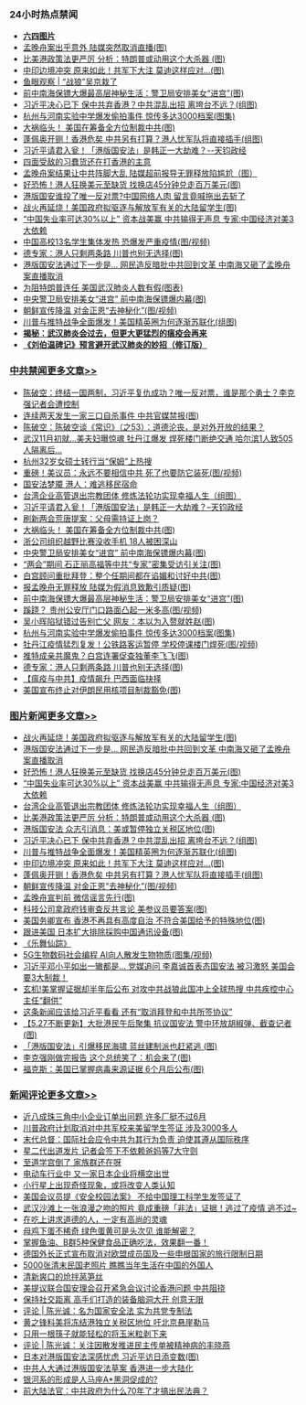 <div class="catlist">
<h3>24小时热点禁闻</h3>
<ul>
<li><b><a href="64photo" target="_blank">六四图片</a></b></li>
<li><a href="https://github.com/fqnews/bnews/blob/master/cbnews/20200528/1335704.md">孟晚舟案出乎意外 陆媒突然取消直播(图)</a></li>
<li><a href="https://github.com/fqnews/bnews/blob/master/topimagenews/20200528/1335806.md">比美港政策法更严厉 分析：特朗普或动用这个大杀器 (图)</a></li>
<li><a href="https://github.com/fqnews/bnews/blob/master/topimagenews/20200528/1335707.md">中印边境冲突 原来如此！共军下大注 莫迪这样应对…(图)</a></li>
<li><a href="https://github.com/fqnews/bnews/blob/master/baitai/20200528/1335539.md">鱼眼观察 &#124; “战狼”吴京栽了</a></li>
<li><a href="https://github.com/fqnews/bnews/blob/master/cbnews/20200528/1335820.md">前中南海保镖大爆最高层神秘生活：警卫局安排美女“进宫”(图)</a></li>
<li><a href="https://github.com/fqnews/bnews/blob/master/topimagenews/20200528/1335791.md">习近平决心已下 保中共弃香港？中共混乱出招 离垮台不远？(组图)</a></li>
<li><a href="https://github.com/fqnews/bnews/blob/master/cbnews/20200528/1335807.md">杭州与河南实验中学爆发偷拍事件 惊传多达3000档案(图集)</a></li>
<li><a href="https://github.com/fqnews/bnews/blob/master/cbnews/20200528/1335848.md">大祸临头！ 美国在筹备全方位制裁中共(图)</a></li>
<li><a href="https://github.com/fqnews/bnews/blob/master/topimagenews/20200528/1335633.md">蓬佩奥开铡！香港危矣 中共另有打算？港人忧军队将直接插手(组图)</a></li>
<li><a href="https://github.com/fqnews/bnews/blob/master/cbnews/20200528/1335876.md">习近平请君入瓮！「港版国安法」是韩正一大劫难？--天钧政经</a></li>
<li><a href="https://github.com/fqnews/bnews/blob/master/baitai/20200528/1335559.md">四面受敌的习蠢货还在打香港的主意</a></li>
<li><a href="https://github.com/fqnews/bnews/blob/master/cnnews/20200528/1335874.md">孟晚舟案结果让中共阵脚大乱 陆媒超前报导无罪释放陷尴尬（图）</a></li>
<li><a href="https://github.com/fqnews/bnews/blob/master/topimagenews/20200528/1335978.md">好恐怖！港人狂换美元至缺货 找换店45分钟兑走百万美元(图)</a></li>
<li><a href="https://github.com/fqnews/bnews/blob/master/cnnews/hknews/20200528/1335987.md">港版国安谁投了唯一反对票?中国网络人肉 留言竟喊拖出去斩了</a></li>
<li><a href="https://github.com/fqnews/bnews/blob/master/topimagenews/20200528/1335989.md">战火再延烧！美国政府拟驱逐与解放军有关的大陆留学生(图)</a></li>
<li><a href="https://github.com/fqnews/bnews/blob/master/topimagenews/20200528/1335900.md">“中国失业率可达30%以上” 资本战美赢 中共输得无声息 专家:中国经济对美3大依赖</a></li>
<li><a href="https://github.com/fqnews/bnews/blob/master/cbnews/20200528/1335751.md">中国高校13名学生集体发热 恐爆发严重疫情(图/视频)</a></li>
<li><a href="https://github.com/fqnews/bnews/blob/master/cbnews/20200528/1335784.md">德专家：港人只剩两条路 川普也别无选择(图)</a></li>
<li><a href="https://github.com/fqnews/bnews/blob/master/topimagenews/20200528/1335979.md">港版国安法通过下一步是... 网民造反暗批中共回到文革 中南海又砸了孟晚舟案直播取消</a></li>
<li><a href="https://github.com/fqnews/bnews/blob/master/comments/20200528/1335576.md">为阻特朗普连任 美国武汉肺炎人数有假(图表)</a></li>
<li><a href="https://github.com/fqnews/bnews/blob/master/cbnews/20200528/1335837.md">中央警卫局安排美女“进宫” 前中南海保镖爆内幕(图)</a></li>
<li><a href="https://github.com/fqnews/bnews/blob/master/topimagenews/20200528/1335632.md">朝鲜宣传降温 对金正恩“去神秘化”(图/视频)</a></li>
<li><a href="https://github.com/fqnews/bnews/blob/master/topimagenews/20200528/1335757.md">川普与推特战争全面爆发！美国精英圈为何逐渐苏联化(组图)</a></li>
<li><b><a href="https://github.com/fqnews/bnews/blob/master/comments/20200211/1275071.md" target="_blank">揭秘：武汉肺炎会过去，但更大更猛烈的瘟疫会再来</a></b></li>
<li><b><a href="https://github.com/fqnews/bnews/blob/master/comments/20200207/1272816.md" target="_blank">《刘伯温碑记》预言避开武汉肺炎的妙招（修订版）</a></b></li>
</ul>
</div>

<div class="catlist">
<h3><a href="https://github.com/fqnews/bnews/blob/master/cbnews/" target="_blank">中共禁闻</a><span><a href="https://github.com/fqnews/bnews/blob/master/cbnews/" target="_blank" rel="nofollow">更多文章>></a></span></h3>
<ul>
<li><a href="https://github.com/fqnews/bnews/blob/master/cbnews/20200529/1336099.md" target="_blank">陈破空：终结一国两制，习近平复仇成功？唯一反对票，谁是那个勇士？李克强记者会遭控制</a></li>
<li><a href="https://github.com/fqnews/bnews/blob/master/cbnews/20200529/1336071.md" target="_blank">连续两天发生一家三口自杀事件 中共官媒禁报(图)</a></li>
<li><a href="https://github.com/fqnews/bnews/blob/master/cbnews/20200529/1336017.md" target="_blank">陈破空：陈破空谈《常识》（之53）：道德沦丧，是对外开放的结果？</a></li>
<li><a href="https://github.com/fqnews/bnews/blob/master/cbnews/20200528/1335955.md" target="_blank">武汉11月初就…美夫妇曝惊魂 牡丹江爆发 焊死楼门断绝交通 哈尔滨1人致505人隔离后…</a></li>
<li><a href="https://github.com/fqnews/bnews/blob/master/cbnews/20200528/1335945.md" target="_blank">杭州32岁女硕士转行当“保姆”上热搜</a></li>
<li><a href="https://github.com/fqnews/bnews/blob/master/cbnews/20200528/1335923.md" target="_blank">重磅！美议员：永远不要相信中共 死了也要防它装死(图/视频)</a></li>
<li><a href="https://github.com/fqnews/bnews/blob/master/cbnews/20200528/1335916.md" target="_blank">国安法梦魇 港人：难逃移民宿命</a></li>
<li><a href="https://github.com/fqnews/bnews/blob/master/comments/20200528/1335859.md" target="_blank">台湾企业高管退出宗教团体 修炼法轮功实现幸福人生（组图）</a></li>
<li><a href="https://github.com/fqnews/bnews/blob/master/cbnews/20200528/1335876.md" target="_blank">习近平请君入瓮！「港版国安法」是韩正一大劫难？&#8211;天钧政经</a></li>
<li><a href="https://github.com/fqnews/bnews/blob/master/cbnews/20200528/1335861.md" target="_blank">刷新两会荒唐提案：父母需持证上岗？</a></li>
<li><a href="https://github.com/fqnews/bnews/blob/master/cbnews/20200528/1335848.md" target="_blank">大祸临头！ 美国在筹备全方位制裁中共(图)</a></li>
<li><a href="https://github.com/fqnews/bnews/blob/master/cbnews/20200528/1335847.md" target="_blank">浙公司组织越野比赛没收手机 18人被困深山</a></li>
<li><a href="https://github.com/fqnews/bnews/blob/master/cbnews/20200528/1335837.md" target="_blank">中央警卫局安排美女“进宫” 前中南海保镖爆内幕(图)</a></li>
<li><a href="https://github.com/fqnews/bnews/blob/master/cbnews/20200528/1335832.md" target="_blank">“两会”期间 石正丽高福等中共“专家”密集受访引关注(图)</a></li>
<li><a href="https://github.com/fqnews/bnews/blob/master/cbnews/20200528/1335823.md" target="_blank">白宫顾问重批拜登：整个任期间都在谄媚和讨好中共(图)</a></li>
<li><a href="https://github.com/fqnews/bnews/blob/master/cbnews/20200528/1335822.md" target="_blank">报孟晚舟无罪释放 陆媒为假消息致歉引质疑(图)</a></li>
<li><a href="https://github.com/fqnews/bnews/blob/master/cbnews/20200528/1335820.md" target="_blank">前中南海保镖大爆最高层神秘生活：警卫局安排美女“进宫”(图)</a></li>
<li><a href="https://github.com/fqnews/bnews/blob/master/cbnews/20200528/1335819.md" target="_blank">蹊跷？ 贵州公安厅门口路面凸起一米多高(图/视频)</a></li>
<li><a href="https://github.com/fqnews/bnews/blob/master/cbnews/20200528/1335812.md" target="_blank">吴小晖陷狱错过告别亡父 网友：本以为入赘就姓赵(图)</a></li>
<li><a href="https://github.com/fqnews/bnews/blob/master/cbnews/20200528/1335807.md" target="_blank">杭州与河南实验中学爆发偷拍事件 惊传多达3000档案(图集)</a></li>
<li><a href="https://github.com/fqnews/bnews/blob/master/cbnews/20200528/1335798.md" target="_blank">牡丹江疫情猛烈复发！公铁路客运暂停 学校停课楼门焊死(图/视频)</a></li>
<li><a href="https://github.com/fqnews/bnews/blob/master/cbnews/20200528/1335788.md" target="_blank">推特成亲共魔鬼？白宫连署促查独董李飞飞(图)</a></li>
<li><a href="https://github.com/fqnews/bnews/blob/master/cbnews/20200528/1335784.md" target="_blank">德专家：港人只剩两条路 川普也别无选择(图)</a></li>
<li><a href="https://github.com/fqnews/bnews/blob/master/cbnews/20200528/1335690.md" target="_blank">【瘟疫与中共】疫情飙升 巴西面临抉择</a></li>
<li><a href="https://github.com/fqnews/bnews/blob/master/cbnews/20200528/1335770.md" target="_blank">美国宣布终止对伊朗民用核项目制裁豁免(图)</a></li>

</ul>
</div>
<div class="catlist">
<h3><a href="https://github.com/fqnews/bnews/blob/master/topimagenews/" target="_blank">图片新闻</a><span><a href="https://github.com/fqnews/bnews/blob/master/topimagenews/" target="_blank" rel="nofollow">更多文章>></a></span></h3>
<ul>
<li><a href="https://github.com/fqnews/bnews/blob/master/topimagenews/20200528/1335989.md" target="_blank">战火再延烧！美国政府拟驱逐与解放军有关的大陆留学生(图)</a></li>
<li><a href="https://github.com/fqnews/bnews/blob/master/topimagenews/20200528/1335979.md" target="_blank">港版国安法通过下一步是&#8230; 网民造反暗批中共回到文革 中南海又砸了孟晚舟案直播取消</a></li>
<li><a href="https://github.com/fqnews/bnews/blob/master/topimagenews/20200528/1335978.md" target="_blank">好恐怖！港人狂换美元至缺货 找换店45分钟兑走百万美元(图)</a></li>
<li><a href="https://github.com/fqnews/bnews/blob/master/topimagenews/20200528/1335900.md" target="_blank">“中国失业率可达30%以上” 资本战美赢 中共输得无声息 专家:中国经济对美3大依赖</a></li>
<li><a href="https://github.com/fqnews/bnews/blob/master/comments/20200528/1335859.md" target="_blank">台湾企业高管退出宗教团体 修炼法轮功实现幸福人生（组图）</a></li>
<li><a href="https://github.com/fqnews/bnews/blob/master/topimagenews/20200528/1335806.md" target="_blank">比美港政策法更严厉 分析：特朗普或动用这个大杀器 (图)</a></li>
<li><a href="https://github.com/fqnews/bnews/blob/master/topimagenews/20200528/1335792.md" target="_blank">港版国安法 众志引消息：美或暂停独立关税区地位(图)</a></li>
<li><a href="https://github.com/fqnews/bnews/blob/master/topimagenews/20200528/1335791.md" target="_blank">习近平决心已下 保中共弃香港？中共混乱出招 离垮台不远？(组图)</a></li>
<li><a href="https://github.com/fqnews/bnews/blob/master/topimagenews/20200528/1335757.md" target="_blank">川普与推特战争全面爆发！美国精英圈为何逐渐苏联化(组图)</a></li>
<li><a href="https://github.com/fqnews/bnews/blob/master/topimagenews/20200528/1335707.md" target="_blank">中印边境冲突 原来如此！共军下大注 莫迪这样应对…(图)</a></li>
<li><a href="https://github.com/fqnews/bnews/blob/master/topimagenews/20200528/1335633.md" target="_blank">蓬佩奥开铡！香港危矣 中共另有打算？港人忧军队将直接插手(组图)</a></li>
<li><a href="https://github.com/fqnews/bnews/blob/master/topimagenews/20200528/1335632.md" target="_blank">朝鲜宣传降温 对金正恩“去神秘化”(图/视频)</a></li>
<li><a href="https://github.com/fqnews/bnews/blob/master/topimagenews/20200528/1335631.md" target="_blank">孟晚舟宣判前 微信谣言先行(图)</a></li>
<li><a href="https://github.com/fqnews/bnews/blob/master/topimagenews/20200528/1335630.md" target="_blank">科技公司拿政府钱审查反共言论 美参议员要答案(图)</a></li>
<li><a href="https://github.com/fqnews/bnews/blob/master/topimagenews/20200528/1335431.md" target="_blank">美国务卿宣布 香港不再具有高度自治 不符合美国给予的特殊地位(图)</a></li>
<li><a href="https://github.com/fqnews/bnews/blob/master/topimagenews/20200528/1335421.md" target="_blank">跟进美国 日本扩大排除採购中国通讯设备(图)</a></li>
<li><a href="https://github.com/fqnews/bnews/blob/master/comments/20200527/783191.md" target="_blank">《乐舞仙踪》</a></li>
<li><a href="https://github.com/fqnews/bnews/blob/master/topimagenews/20200527/1335347.md" target="_blank">5G生物数码社会编程 AI向人散发生物物质(图集/视频)</a></li>
<li><a href="https://github.com/fqnews/bnews/blob/master/topimagenews/20200527/1335332.md" target="_blank">习近平邓小平如出一辙都是… 党媒追问 李嘉诚首表态国安法 被习激怒 美国会要3大制裁！</a></li>
<li><a href="https://github.com/fqnews/bnews/blob/master/topimagenews/20200527/1335279.md" target="_blank">玄机!美掌握证据却半年后公布 对攻中共战狼此国冲上全球热搜 中共疾控中心主任“翻供”</a></li>
<li><a href="https://github.com/fqnews/bnews/blob/master/topimagenews/20200527/1335253.md" target="_blank">这条新闻应该给习近平看看 还有“取消拜登和中共所签协议”</a></li>
<li><a href="https://github.com/fqnews/bnews/blob/master/topimagenews/20200527/1335172.md" target="_blank">【5.27不断更新】大批港民午后聚集 抗议国安法 警中环放胡椒弹、截查记者(图)</a></li>
<li><a href="https://github.com/fqnews/bnews/blob/master/topimagenews/20200527/1335171.md" target="_blank">「港版国安法」引爆移民海啸 蓝丝建制派也赶紧逃 (图)</a></li>
<li><a href="https://github.com/fqnews/bnews/blob/master/topimagenews/20200527/1335154.md" target="_blank">李克强刚做完报告 这个总统笑了：机会来了(图)</a></li>
<li><a href="https://github.com/fqnews/bnews/blob/master/topimagenews/20200527/1335144.md" target="_blank">福克斯：美国已掌握病毒来源证据 6个月后公布(图)</a></li>

</ul>
</div>
<div class="catlist">
<h3><a href="https://github.com/fqnews/bnews/blob/master/comments/" target="_blank">新闻评论</a><span><a href="https://github.com/fqnews/bnews/blob/master/comments/" target="_blank" rel="nofollow">更多文章>></a></span></h3>
<ul>
<li><a href="https://github.com/fqnews/bnews/blob/master/comments/20200529/1336108.md" target="_blank">近八成珠三角中小企业订单出问题 许多厂挺不过6月</a></li>
<li><a href="https://github.com/fqnews/bnews/blob/master/comments/20200529/1336103.md" target="_blank">川普政府计划取消对中共军校来美留学生签证 涉及3000多人</a></li>
<li><a href="https://github.com/fqnews/bnews/blob/master/comments/20200529/1336096.md" target="_blank">末代总督：国际社会应令中共为其行为负责 迫使其遵从国际秩序</a></li>
<li><a href="https://github.com/fqnews/bnews/blob/master/comments/20200529/1336091.md" target="_blank">星二代出道发片  记者会签下不依赖爸妈等7大守则</a></li>
<li><a href="https://github.com/fqnews/bnews/blob/master/comments/20200529/1336072.md" target="_blank">至道学宫倒了 家族群还在呀</a></li>
<li><a href="https://github.com/fqnews/bnews/blob/master/comments/20200529/1336065.md" target="_blank">电动车行业中  又一家日本企业将横空出世</a></li>
<li><a href="https://github.com/fqnews/bnews/blob/master/comments/20200529/1336063.md" target="_blank">小行星上出现奇怪现象，或将改变人类认知</a></li>
<li><a href="https://github.com/fqnews/bnews/blob/master/comments/20200529/1336059.md" target="_blank">美国会议员提《安全校园法案》 不给中国理工科学生发签证了</a></li>
<li><a href="https://github.com/fqnews/bnews/blob/master/comments/20200529/1336058.md" target="_blank">武汉沙滩上一张浪漫之吻的照片 竟成重磅「非法」证据！逃过了疫情 逃不过~</a></li>
<li><a href="https://github.com/fqnews/bnews/blob/master/comments/20200529/1336055.md" target="_blank">在吃上讲求道德的人，一定有高尚的灵魂</a></li>
<li><a href="https://github.com/fqnews/bnews/blob/master/comments/20200529/1336054.md" target="_blank">母鸡下蛋不稀奇 绿色蛋黄可是头次见 谁能解密？</a></li>
<li><a href="https://github.com/fqnews/bnews/blob/master/comments/20200529/1336051.md" target="_blank">掌握鱼油、B群5种保健食品正确吃法，效果翻一番！</a></li>
<li><a href="https://github.com/fqnews/bnews/blob/master/comments/20200529/1336045.md" target="_blank">德国外长正式宣布取消对欧盟成员国及一些申根国家的旅行限制日期</a></li>
<li><a href="https://github.com/fqnews/bnews/blob/master/comments/20200529/1336044.md" target="_blank">5000张清末民国老照片 瞧瞧当年生活在中国的外国人</a></li>
<li><a href="https://github.com/fqnews/bnews/blob/master/comments/20200529/1336040.md" target="_blank">清新爽口的炝拌莴笋丝</a></li>
<li><a href="https://github.com/fqnews/bnews/blob/master/comments/20200529/1336036.md" target="_blank">美提议联合国安理会召开紧急会议讨论香港问题 中共阻挠</a></li>
<li><a href="https://github.com/fqnews/bnews/blob/master/comments/20200529/1336033.md" target="_blank">保持社交距离 高手们打造的装备脑洞大开 创意无限</a></li>
<li><a href="https://github.com/fqnews/bnews/blob/master/comments/20200529/1336031.md" target="_blank">评论 | 陈光诚：名为国家安全法 实为共党专制法</a></li>
<li><a href="https://github.com/fqnews/bnews/blob/master/comments/20200528/1335958.md" target="_blank">黄之锋料美将冻结港独立关税区地位 吁北京悬崖勒马</a></li>
<li><a href="https://github.com/fqnews/bnews/blob/master/comments/20200528/1335957.md" target="_blank">只用一根筷子就能轻松的将玉米粒剥下来</a></li>
<li><a href="https://github.com/fqnews/bnews/blob/master/comments/20200528/1335924.md" target="_blank">评论 | 陈光诚：关注因散发推进民主传单被精神病的丰晓燕</a></li>
<li><a href="https://github.com/fqnews/bnews/blob/master/comments/20200528/1335921.md" target="_blank">日本对港版国安法深感忧虑 习近平访日添变数(图)</a></li>
<li><a href="https://github.com/fqnews/bnews/blob/master/comments/20200528/1335911.md" target="_blank">中共人大通过港版国安法草案 香港进一步大陆化</a></li>
<li><a href="https://github.com/fqnews/bnews/blob/master/comments/20200528/1335899.md" target="_blank">银河系的形成是人马座A*黑洞促成的?</a></li>
<li><a href="https://github.com/fqnews/bnews/blob/master/comments/20200528/1335889.md" target="_blank">前大陆法官：中共政府为什么70年了才搞出民法典？</a></li>

</ul>
</div>